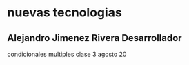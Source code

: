 # nuevas tecnologias 
## Alejandro Jimenez Rivera Desarrollador
condicionales multiples clase 3 agosto 20
